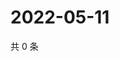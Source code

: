 # 2022-05-11

共 0 条

<!-- BEGIN WEIBO -->
<!-- 最后更新时间 Wed May 11 2022 06:15:58 GMT+0800 (China Standard Time) -->

<!-- END WEIBO -->
